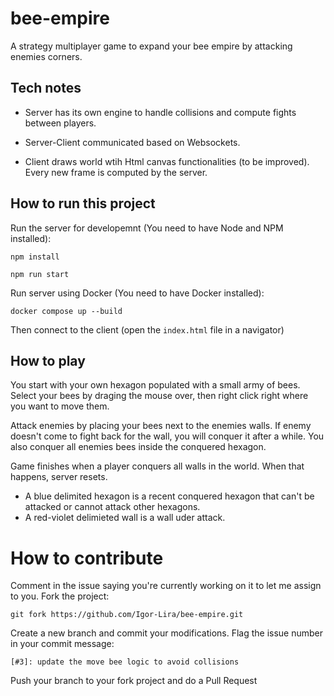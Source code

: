 # bee-empire

A strategy multiplayer game to expand your bee empire by attacking enemies corners.


## Tech notes

- Server has its own engine to handle collisions and compute fights between players.

- Server-Client communicated based on Websockets.

- Client draws world wtih Html canvas functionalities (to be improved). Every new frame is computed by the server.


## How to run this project

Run the server for developemnt (You need to have Node and NPM installed): 
```
npm install
```
```
npm run start
```
Run server using Docker (You need to have Docker installed): 
```
docker compose up --build
```

Then connect to the client (open the `index.html` file in a navigator)

## How to play

You start with your own hexagon populated with a small army of bees. Select your bees by draging the mouse over, then right click right where you want to move them.

Attack enemies by placing your bees next to the enemies walls. If enemy doesn't come to fight back for the wall, you will conquer it after a while. You also conquer all enemies bees inside the conquered hexagon.

Game finishes when a player conquers all walls in the world. When that happens, server resets.


- A blue delimited hexagon is a recent conquered hexagon that can't be attacked or cannot attack other hexagons.
- A red-violet delimieted wall is a wall uder attack.


# How to contribute

Comment in the issue saying you're currently working on it to let me assign to you.
Fork the project:


`git fork https://github.com/Igor-Lira/bee-empire.git`

Create a new branch and commit your modifications. Flag the issue number in your commit message: 


`[#3]: update the move bee logic to avoid collisions`

Push your branch to your fork project and do a Pull Request

